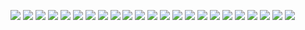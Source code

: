 ![](Cambio_domicilio.png)
![](Ejemplar_solicitado.png)
![](Enviar_solicitudes.png)
![](Enviar_solicitudes2.png)
![](Enviar_solicitudes3.png)
![](GuardarBibliografia.png)
![](Informacion_usuario0.png)
![](Informacion_usuario1.png)
![](Informacion_usuario2.png)
![](Informacion_usuario3.png)
![](Informacion_usuario4.png)
![](Informacion_usuario5.png)
![](Informacion_usuario6.png)
![](Informacion_usuario7.png)
![](Informacion_usuario8.png)
![](Informacion_usuario9.png)
![](Reserva_material.png)
![](Reserva_material2.png)
![](Reserva_material3.png)
![](Servicios_usuario.png)
![](Solicitar_prestamo.png)
![](Solicitar_prestamo2.png)
![](Solicitar_prestamo3.png)